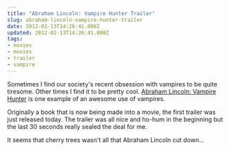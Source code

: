 ```yaml
---
title: "Abraham Lincoln: Vampire Hunter Trailer"
slug: abraham-lincoln-vampire-hunter-trailer
date: 2012-02-13T14:26:41.000Z
updated: 2012-02-13T14:26:41.000Z
tags:
- movies
- movies
- trailer
- vampire
---
```


Sometimes I find our society's recent obsession with vampires to be quite tiresome.  Other times I find it to be pretty cool.  <a href='http://www.time.com/time/video/player/0,32068,1445432033001_2106736,00.html'>Abraham Lincoln: Vampire Hunter</a> is one example of an awesome use of vampires.

Originally a book that is now being made into a movie, the first trailer was just released today.  The trailer was all nice and ho-hum in the beginning but the last 30 seconds really sealed the deal for me.

It seems that cherry trees wasn't all that Abraham Lincoln cut down...
